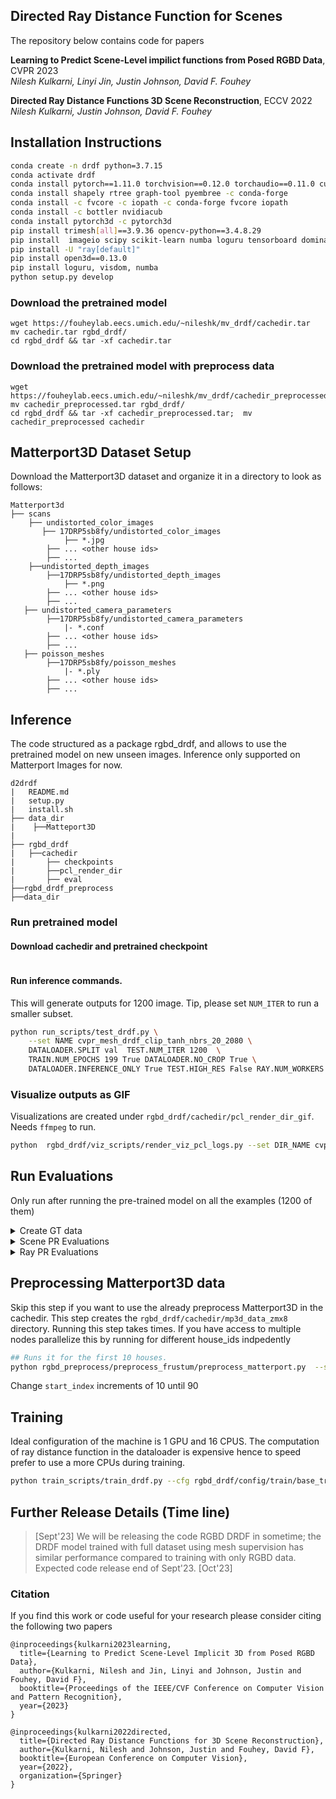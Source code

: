 ## Directed Ray Distance Function for Scenes
The repository below contains code for papers

**Learning to Predict Scene-Level impilict functions from Posed RGBD Data**, CVPR 2023
<br>
*Nilesh Kulkarni, Linyi Jin, Justin Johnson, David F. Fouhey*

**Directed Ray Distance Functions 3D Scene Reconstruction**, ECCV 2022
*Nilesh Kulkarni, Justin Johnson, David F. Fouhey*


## Installation Instructions
```sh
conda create -n drdf python=3.7.15
conda activate drdf
conda install pytorch==1.11.0 torchvision==0.12.0 torchaudio==0.11.0 cudatoolkit=11.3 -c pytorch
conda install shapely rtree graph-tool pyembree -c conda-forge
conda install -c fvcore -c iopath -c conda-forge fvcore iopath
conda install -c bottler nvidiacub
conda install pytorch3d -c pytorch3d
pip install trimesh[all]==3.9.36 opencv-python==3.4.8.29
pip install  imageio scipy scikit-learn numba loguru tensorboard dominate yattag visdom ray scikit-image ipdb
pip install -U "ray[default]"
pip install open3d==0.13.0
pip install loguru, visdom, numba
python setup.py develop
```


### Download the pretrained model 
```
wget https://fouheylab.eecs.umich.edu/~nileshk/mv_drdf/cachedir.tar
mv cachedir.tar rgbd_drdf/
cd rgbd_drdf && tar -xf cachedir.tar
```


### Download the pretrained model with preprocess data
```
wget https://fouheylab.eecs.umich.edu/~nileshk/mv_drdf/cachedir_preprocessed.tar
mv cachedir_preprocessed.tar rgbd_drdf/
cd rgbd_drdf && tar -xf cachedir_preprocessed.tar;  mv cachedir_preprocessed cachedir
```

## Matterport3D Dataset Setup
Download the Matterport3D dataset and organize it in a directory to look as follows:
```
Matterport3d
├── scans
    ├── undistorted_color_images
       ├── 17DRP5sb8fy/undistorted_color_images
            ├── *.jpg
        ├── ... <other house ids>
        ├── ...
    ├──undistorted_depth_images
        ├──17DRP5sb8fy/undistorted_depth_images
            ├── *.png
        ├── ... <other house ids>
        ├── ...
   ├── undistorted_camera_parameters
        ├──17DRP5sb8fy/undistorted_camera_parameters
            |- *.conf
        ├── ... <other house ids>
        ├── ...
   ├── poisson_meshes
        ├──17DRP5sb8fy/poisson_meshes
            |- *.ply
        ├── ... <other house ids>
        ├── ...
```

## Inference
The code structured as a package rgbd_drdf, and allows to use the pretrained model on new unseen images. Inference only supported on Matterport Images for now.
```
d2drdf
|   README.md
|   setup.py
|   install.sh
├── data_dir
|    ├──Matteport3D
|
├── rgbd_drdf
|   ├──cachedir
|       ├── checkpoints
|       ├──pcl_render_dir
|       ├── eval
├──rgbd_drdf_preprocess
├──data_dir

```
### Run pretrained model
#### Download cachedir and pretrained checkpoint 
```

```

#### Run inference commands.
This will generate outputs for 1200 image.  Tip, please set `NUM_ITER` to run a smaller subset.
```sh
python run_scripts/test_drdf.py \
    --set NAME cvpr_mesh_drdf_clip_tanh_nbrs_20_2080 \ 
    DATALOADER.SPLIT val  TEST.NUM_ITER 1200  \
    TRAIN.NUM_EPOCHS 199 True DATALOADER.NO_CROP True \
    DATALOADER.INFERENCE_ONLY True TEST.HIGH_RES False RAY.NUM_WORKERS
```

### Visualize outputs as GIF
Visualizations are created under `rgbd_drdf/cachedir/pcl_render_dir_gif`. Needs `ffmpeg` to run.
```sh
python  rgbd_drdf/viz_scripts/render_viz_pcl_logs.py --set DIR_NAME cvpr_mesh_drdf_clip_tanh_nbrs_20_2080  SPLIT val HIGH_RES False DATASET matterport GIF_OUT False TEST_EPOCH_NUMBER 199
```

## Run Evaluations
Only run after running the pre-trained model on all the examples (1200 of them)
<details>
<summary> Create GT data </summary>

```sh
sh python run_scripts/gt_eval.py  --cfg rgbd_drdf/config/eval_mp3d/mp3d_gt_eval_data.yaml 
```
</details>
<details>
<summary> Scene PR Evaluations </summary>

```sh
python rgbd_drdf/benchmark/evaluate_scene_pr.py  --cfg rgbd_drdf/config/eval_configs/matterport/drdf_1pt0.yaml --set  TEST_EPOCH_NUMBER 199 EVAL_SPLIT val
```
</details>

<details>
<summary> Ray PR Evaluations </summary>

```
python rgbd_drdf/benchmark/evaluate_ray_pr.py  --cfg rgbd_drdf/config/eval_configs/matterport/drdf_1pt0.yaml --set  TEST_EPOCH_NUMBER 199 EVAL_SPLIT val
```
</details>



## Preprocessing Matterport3D data
Skip this step if you want to use the already preprocess Matterport3D in the cachedir. This step creates the `rgbd_drdf/cachedir/mp3d_data_zmx8` directory.  Running this step takes times. If you have access to multiple nodes parallelize this by running for different house_ids indpedently
```sh
## Runs it for the first 10 houses.
python rgbd_preprocess/preprocess_frustum/preprocess_matterport.py  --start_index 0 --end_index 10 
```
Change `start_index` increments of 10 until 90

## Training
Ideal configuration of the machine is 1 GPU and 16 CPUS. The computation of ray distance function in the dataloader is expensive hence to speed prefer to use a more CPUs during training.
```sh
python train_scripts/train_drdf.py --cfg rgbd_drdf/config/train/base_train_drdf.yaml  --set NAME matterport_drdf_model  DATALOADER.DATASET_TYPE matterport TRAIN.NUM_EPOCHS 200 MODEL.ALLOW_CLIPPING  True MODEL.CLIP_ACTIVATION tanh TRAIN.NUM_WORKERS 16
```


## Further Release Details (Time line)
>[Sept'23] We will be releasing the code RGBD DRDF in sometime; the DRDF model trained with full dataset using mesh supervision has similar performance compared to training with only RGBD data. Expected code release end of Sept'23.
>[Oct'23]



### Citation
If you find this work or code useful for your research please consider citing the following two papers
```
@inproceedings{kulkarni2023learning,
  title={Learning to Predict Scene-Level Implicit 3D from Posed RGBD Data},
  author={Kulkarni, Nilesh and Jin, Linyi and Johnson, Justin and Fouhey, David F},
  booktitle={Proceedings of the IEEE/CVF Conference on Computer Vision and Pattern Recognition},
  year={2023}
}
```
```
@inproceedings{kulkarni2022directed,
  title={Directed Ray Distance Functions for 3D Scene Reconstruction},
  author={Kulkarni, Nilesh and Johnson, Justin and Fouhey, David F},
  booktitle={European Conference on Computer Vision},
  year={2022},
  organization={Springer}
}
```


